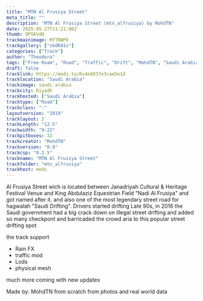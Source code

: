 ```yaml
---
title: "MTN Al Frusiya Street"
meta_title: ""
description: "MTN Al Frusiya Street (mtn_alfrusiya) by MohdTN"
date: 2025-05-27T11:21:00Z
thumb: 9PSKVd0
trackmainimage: MfTRWP8
trackgallery: ["sbdR41x"] 
categories: ["Track"]
author: "Theodora"
tags: ["Free Roam", "Road", "Traffic", "Drift", "MohdTN", "Saudi Arabia"]
draft: false
tracklink: https://mods.to/Kv4o6837e3cae5e1d
tracklocation: "Saudi Arabia"
trackimage: saudi-arabia
trackcity: Riyadh
trackhosted: ["Saudi Arabia"]
tracktype: ["Road"]
trackclass: "-" 
layoutversion: "2019"
tracklayout: 2
trackLength: "12.5"
trackwidth: "9-22"
trackpitboxes: 32
trackcreator: "MohdTN"
trackversion: "0.8"
trackcsp: "0.2.5"
trackname: "MTN Al Frusiya Street"
trackfolder: "mtn_alfrusiya"
trackhost: mods
---
```


Al Frusiya Street wich is located between Janadriyah Cultural & Heritage Festival Venue and King Abdulaziz Equestrian Field "Nadi Al Frusiya" and got named after 
it.
and also one of the most legendary street road for hagwalah "Saudi Drifting".
Drivers started drifting Late 90s, in 2016 the Saudi government had a big crack down on illegal street drifting and added so many checkpont and barricaded the crowd aria to this popular street drifting spot 

the track support
- Rain FX
- traffic mod
- Lods
- physical mesh

much more coming with new updates

Made by: MohdTN from scratch from photos and real world data